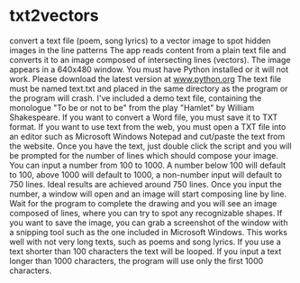 # txt2vectors
convert a text file (poem, song lyrics) to a vector image to spot hidden images in the line patterns
The app reads content from a plain text file and converts it to an image composed of intersecting lines (vectors). The image appears in a 640x480 window.
You must have Python installed or it will not work. Please download the latest version at www.python.org
The text file must be named text.txt and placed in the same directory as the program or the program will crash. I've included a demo text file, containing the monologue "To be or not to be" from the play "Hamlet" by William Shakespeare.
If you want to convert a Word file, you must save it to TXT format. If you want to use text from the web, you must open a TXT file into an editor such as Microsoft Windows Notepad and cut/paste the text from the website.
Once you have the text, just double click the script and you will be prompted for the number of lines which should compose your image.
You can input a number from 100 to 1000. A number below 100 will default to 100, above 1000 will default to 1000, a non-number input will default to 750 lines. Ideal results are achieved around 750 lines.
Once you input the number, a window will open and an image will start composing line by line. Wait for the program to complete the drawing and you will see an image composed of lines, where you can try to spot any recognizable shapes.
If you want to save the image, you can grab a screenshot of the window with a snipping tool such as the one included in Microsoft Windows.
This works well with not very long texts, such as poems and song lyrics. If you use a text shorter than 100 characters the text will be looped. If you input a text longer than 1000 characters, the program will use only the first 1000 characters.
